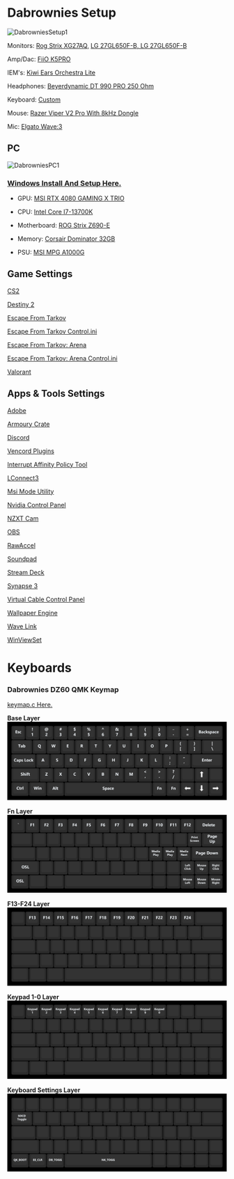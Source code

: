 # Dabrownies Setup

![DabrowniesSetup1](doc/Media/Pictures/DabrowniesSetup1.jpg)

Monitors: [Rog Strix XG27AQ,](https://rog.asus.com/ca-en/monitors/27-to-31-5-inches/rog-strix-xg27aq-model/) [LG 27GL650F-B, LG 27GL650F-B](https://www.lg.com/us/monitors/lg-27gl650f-b-gaming-monitor)

Amp/Dac: [FiiO K5PRO](https://www.fiio.com/k5pro)

IEM's: [Kiwi Ears Orchestra Lite](https://www.linsoul.com/products/kiwi-ears-orchestra-lite)

Headphones: [Beyerdynamic DT 990 PRO 250 Ohm](https://north-america.beyerdynamic.com/p/dt-990-pro)

Keyboard: [Custom]([https://github.com/DaRealDabrownie/Dabrownies-DZ60](https://github.com/DaRealDabrownie/Dabrownies-Setup/blob/main/README.md#keyboards))

Mouse: [Razer Viper V2 Pro With 8kHz Dongle](https://www.razer.com/ca-en/gaming-mice/razer-viper-v2-pro)

Mic: [Elgato Wave:3](https://www.elgato.com/ca/en/p/wave-3-black)


## PC

![DabrowniesPC1](doc/Media/Pictures/DabrowniesPC1.png)

### [Windows Install And Setup Here.](https://www.youtube.com/watch?v=6UQZ5oQg8XA)

* GPU: [MSI RTX 4080 GAMING X TRIO](https://ca.pcpartpicker.com/product/Mm6p99/intel-core-i7-13700k-34-ghz-16-core-processor-bx8071513700k)

* CPU: [Intel Core I7-13700K](https://ca.pcpartpicker.com/product/Mm6p99/intel-core-i7-13700k-34-ghz-16-core-processor-bx8071513700k)

* Motherboard: [ROG Strix Z690-E](https://ca.pcpartpicker.com/product/MNWzK8/asus-rog-strix-z690-e-gaming-wifi-atx-lga1700-motherboard-rog-strix-z690-e-gaming-wifi)

* Memory: [Corsair Dominator 32GB](https://ca.pcpartpicker.com/product/p6wypg/corsair-dominator-platinum-rgb-32-gb-2-x-16-gb-ddr5-6000-cl36-memory-cmt32gx5m2d6000c36)

* PSU: [MSI MPG A1000G](https://ca.pcpartpicker.com/product/ZDt9TW/msi-a1000g-pcie5-1000-w-80-gold-certified-fully-modular-atx-power-supply-mpg-a1000g-pcie-5)

## Game Settings

[CS2](doc/Games/CS2/CS2Settings.txt)

[Destiny 2](doc/Games/Destiny2/Destiny2Settings.txt)

[Escape From Tarkov](doc/Games/EFT/EFTSettings.txt)

[Escape From Tarkov Control.ini](doc/Games/EFT/Control.ini)

[Escape From Tarkov: Arena](doc/Games/EFTArena/EFTArenaSettings.txt)

[Escape From Tarkov: Arena Control.ini](doc/Games/EFTArena/Control.ini)

[Valorant](doc/Games/Valorant/ValorantSettings.txt)

## Apps & Tools Settings

[Adobe](doc/AppsAndTools/Adobe/Adobe.txt)

[Armoury Crate](doc/AppsAndTools/ArmouryCrate/ArmouryCrateSettings.txt)

[Discord](doc/AppsAndTools/Discord/DiscordSettings.txt)

[Vencord Plugins](doc/AppsAndTools/Discord/VencordPlugins/VencordPlugins.txt)

[Interrupt Affinity Policy Tool](doc/AppsAndTools/InterruptAffinityPolicyTool/CoreAllocation.txt)

[LConnect3](doc/AppsAndTools/LConnect3/LConnect3Settings.txt)

[Msi Mode Utility](doc/AppsAndTools/MsiModeUtility/Screenshot1.png)

[Nvidia Control Panel](doc/AppsAndTools/NvidiaControlPanel/NvidiaControlPanelSettings.txt)

[NZXT Cam](doc/AppsAndTools/NZXTCam/)

[OBS](doc/AppsAndTools/OBS/)

[RawAccel](doc/AppsAndTools/RawAccel/Screenshot1.png)

[Soundpad](doc/AppsAndTools/Soundpad/)

[Stream Deck](doc/AppsAndTools/StreamDeck/)

[Synapse 3](doc/AppsAndTools/Synapse3/RazerViperV2ProSettings.txt)

[Virtual Cable Control Panel](doc/AppsAndTools/VirtualCableControlPanel/Screenshot1.png)

[Wallpaper Engine](doc/AppsAndTools/WallpaperEngine/WallpaperEngineSettings.txt)

[Wave Link](doc/AppsAndTools/WaveLink/)

[WinViewSet](doc/AppsAndTools/WinViewSet/)

# Keyboards

### Dabrownies DZ60 QMK Keymap

[keymap.c Here.](keyboards/dabrownies_dz60/keymap.c)

**Base Layer**
![base layer](keyboards/dabrownies_dz60/doc/%20%20%20%20%20Base_Layer.png)

**Fn Layer**
![Fn Layer](keyboards/dabrownies_dz60/doc/%20%20%20%20Fn_Layer.png)

**F13-F24 Layer**
![F13-F24 Layer](keyboards/dabrownies_dz60/doc/%20%20%20F13-F24_Layer.png)

**Keypad 1-0 Layer**
![Keypad 1-0 Layer](keyboards/dabrownies_dz60/doc/%20%20Keypad_1-0_Layer.png)

**Keyboard Settings Layer**
![Keyboard Settings Layer](keyboards/dabrownies_dz60/doc/%20Keyboard_Settings_Layer.png)
